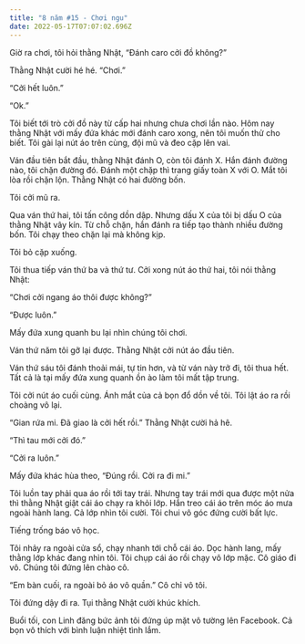 ```yaml
---
title: "8 năm #15 - Chơi ngu"
date: 2022-05-17T07:07:02.696Z
---
```


Giờ ra chơi, tôi hỏi thằng Nhật, “Đánh caro cởi đồ không?”

Thằng Nhật cười hé hé. “Chơi.”

“Cởi hết luôn.”

“Ok.”

Tôi biết tới trò cởi đồ này từ cấp hai nhưng chưa chơi lần nào. Hôm nay thằng Nhật với mấy đứa khác mới đánh caro xong, nên tôi muốn thử cho biết. Tôi gài lại nút áo trên cùng, đội mũ và đeo cặp lên vai.

Ván đầu tiên bắt đầu, thằng Nhật đánh O, còn tôi đánh X. Hắn đánh đường nào, tôi chặn đường đó. Đánh một chặp thì trang giấy toàn X với O. Mắt tôi lòa rồi chặn lộn. Thằng Nhật có hai đường bốn.

Tôi cởi mũ ra.

Qua ván thứ hai, tôi tấn công dồn dập. Nhưng dấu X của tôi bị dấu O của thằng Nhật vây kín. Từ chỗ chặn, hắn đánh ra tiếp tạo thành nhiều đường bốn. Tôi chạy theo chặn lại mà không kịp.

Tôi bỏ cặp xuống.

Tôi thua tiếp ván thứ ba và thứ tư. Cởi xong nút áo thứ hai, tôi nói thằng Nhật:

“Chơi cởi ngang áo thôi được không?”

“Được luôn.”

Mấy đứa xung quanh bu lại nhìn chúng tôi chơi.

Ván thứ năm tôi gỡ lại được. Thằng Nhật cởi nút áo đầu tiên.

Ván thứ sáu tôi đánh thoải mái, tự tin hơn, và từ ván này trở đi, tôi thua hết. Tất cả là tại mấy đứa xung quanh ồn ào làm tôi mất tập trung.

Tôi cởi nút áo cuối cùng. Ánh mắt của cả bọn đổ dồn về tôi. Tôi lật áo ra rồi choàng vô lại.

“Gian rứa mi. Đã giao là cởi hết rồi.” Thằng Nhật cười hả hê.

“Thì tau mới cởi đó.”

“Cởi ra luôn.”

Mấy đứa khác hùa theo, “Đúng rồi. Cởi ra đi mi.”

Tôi luồn tay phải qua áo rồi tới tay trái. Nhưng tay trái mới qua được một nửa thì thằng Nhật giật cái áo chạy ra khỏi lớp. Hắn treo cái áo trên móc áo mưa ngoài hành lang. Cả lớp nhìn tôi cười. Tôi chui vô góc đứng cười bất lực.

Tiếng trống báo vô học.

Tôi nhảy ra ngoài cửa sổ, chạy nhanh tới chỗ cái áo. Dọc hành lang, mấy thằng lớp khác đang nhìn tôi. Tôi chụp cái áo rồi chạy vô lớp mặc. Cô giáo đi vô. Chúng tôi đứng lên chào cô.

“Em bàn cuối, ra ngoài bỏ áo vô quần.” Cô chỉ vô tôi.

Tôi đứng dậy đi ra. Tụi thằng Nhật cười khúc khích.

Buổi tối, con Linh đăng bức ảnh tôi đứng úp mặt vô tường lên Facebook. Cả bọn vô thích với bình luận nhiệt tình lắm.
